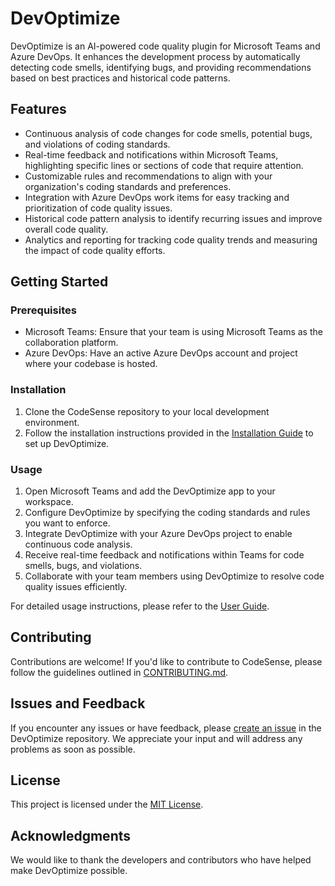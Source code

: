 # DevOptimize

DevOptimize is an AI-powered code quality plugin for Microsoft Teams and Azure DevOps. It enhances the development process by automatically detecting code smells, identifying bugs, and providing recommendations based on best practices and historical code patterns.

## Features

- Continuous analysis of code changes for code smells, potential bugs, and violations of coding standards.
- Real-time feedback and notifications within Microsoft Teams, highlighting specific lines or sections of code that require attention.
- Customizable rules and recommendations to align with your organization's coding standards and preferences.
- Integration with Azure DevOps work items for easy tracking and prioritization of code quality issues.
- Historical code pattern analysis to identify recurring issues and improve overall code quality.
- Analytics and reporting for tracking code quality trends and measuring the impact of code quality efforts.

## Getting Started

### Prerequisites

- Microsoft Teams: Ensure that your team is using Microsoft Teams as the collaboration platform.
- Azure DevOps: Have an active Azure DevOps account and project where your codebase is hosted.

### Installation

1. Clone the CodeSense repository to your local development environment.
2. Follow the installation instructions provided in the [Installation Guide](./docs/installation.md) to set up DevOptimize.

### Usage

1. Open Microsoft Teams and add the DevOptimize app to your workspace.
2. Configure DevOptimize by specifying the coding standards and rules you want to enforce.
3. Integrate DevOptimize with your Azure DevOps project to enable continuous code analysis.
4. Receive real-time feedback and notifications within Teams for code smells, bugs, and violations.
5. Collaborate with your team members using DevOptimize to resolve code quality issues efficiently.

For detailed usage instructions, please refer to the [User Guide](./docs/user-guide.md).

## Contributing

Contributions are welcome! If you'd like to contribute to CodeSense, please follow the guidelines outlined in [CONTRIBUTING.md](./CONTRIBUTING.md).

## Issues and Feedback

If you encounter any issues or have feedback, please [create an issue]() in the DevOptimize repository. We appreciate your input and will address any problems as soon as possible.

## License

This project is licensed under the [MIT License]().

## Acknowledgments

We would like to thank the developers and contributors who have helped make DevOptimize possible.


